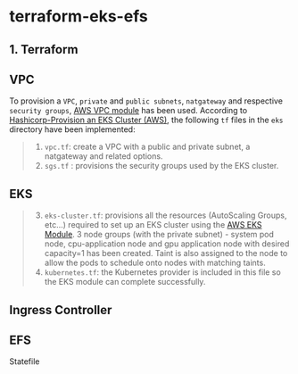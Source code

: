 # terraform-eks-efs

## 1. Terraform 

## VPC
To provision a `VPC`, `private` and `public subnets`, `natgateway` and respective `security groups`, [AWS VPC module](https://registry.terraform.io/modules/terraform-aws-modules/vpc/aws/2.32.0) has been used. According to [Hashicorp-Provision an EKS Cluster (AWS)](
https://github.com/hashicorp/learn-terraform-provision-eks-cluster), the following `tf` files in the `eks` directory have been implemented:
> 1. `vpc.tf`: create a VPC with a public and private subnet, a natgateway and related options.   
> 2. `sgs.tf` :  provisions the security groups used by the EKS cluster.

## EKS

> 3. `eks-cluster.tf`: provisions all the resources (AutoScaling Groups, etc...) required to set up an EKS cluster using the [AWS EKS Module](https://registry.terraform.io/modules/terraform-aws-modules/eks/aws/11.0.0). 3 node groups (with the private subnet) - system pod node, cpu-application node and gpu application node with desired capacity=1 has been created. Taint is also assigned to the node to allow the pods to schedule onto nodes with matching taints.
> 4. `kubernetes.tf`: the Kubernetes provider is included in this file so the EKS module can complete successfully.
## Ingress Controller

## EFS


Statefile